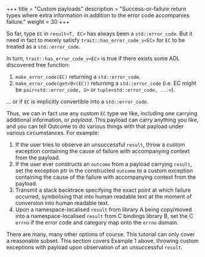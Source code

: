 +++
title = "Custom payloads"
description = "Success-or-failure return types where extra information in addition to the error code accompanies failure."
weight = 30
+++

So far, type `EC` in `result<T, EC>` has always been a `std::error_code`. But it need
in fact to merely satisfy `trait::has_error_code_v<EC>` for `EC` to be treated as a
`std::error_code`.

In turn, `trait::has_error_code_v<EC>` is true if there exists some ADL discovered free
function:

1. `make_error_code(EC)` returning a `std::error_code`.
2. `make_error_code(get<0>(EC))` returning a `std::error_code` (i.e. EC might be
`pair<std::error_code, U>` or `tuple<std::error_code, ...>`).

... or if `EC` is implicitly convertible into a `std::error_code`.

Thus, we can in fact use any custom `EC` type we like, including one carrying additional
information, or *payload*. This payload can carry anything you like, and you can tell
Outcome to do various things with that payload under various circumstances. For example:

1. If the user tries to observe an unsuccessful `result`, throw a custom exception
containing the cause of failure with accompanying context from the payload.
2. If the user ever constructs an `outcome` from a payload carrying `result`,
set the exception ptr in the constructed `outcome` to a custom exception
containing the cause of the failure with accompanying context from the payload.
3. Transmit a stack backtrace specifying the exact point at which failure occurred,
symbolising that into human readable text at the moment of conversion into human
readable text.
4. Upon a namespace-localised `result` from library A being copy/moved into a
namespace-localised `result` from C bindings library B, set the C `errno` if
the error code and category map onto the `errno` domain.

There are many, many other options of course. This tutorial can only cover a
reasonable subset. This section covers Example 1 above, throwing custom exceptions
with payload upon observation of an unsuccessful `result`.
